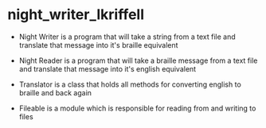 # night_writer_lkriffell
- Night Writer is a program that will take a string from a text file and translate that message into it's braille equivalent

- Night Reader is a program that will take a braille message from a text file and translate that message into it's english equivalent

- Translator is a class that holds all methods for converting english to braille and back again

- Fileable is a module which is responsible for reading from and writing to files
